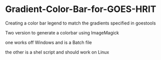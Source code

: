 # Gradient-Color-Bar-for-GOES-HRIT
Creating a color bar legend to match the gradients specified in goestools


Two version to generate a colorbar using ImageMagick

one works off Windows and is a Batch file

the other is a shel script and should work on Linux
